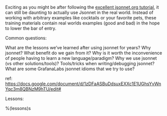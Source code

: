 Exciting as you might be after following the [excellent jsonnet.org tutorial](https://jsonnet.org/learning/tutorial.html),
it can still be daunting to actually use Jsonnet in the real world. Instead of working
with arbitrary examples like cocktails or your favorite pets, these training materials
contain real worlds examples (good and bad) in the hope to lower the bar of entry.

Common questions:

What are the lessons we’ve learned after using jsonnet for years?
Why jsonnet? What benefit do we gain from it?
Why is it worth the inconvenience of people having to learn a new language/paradigm?
Why we use jsonnet (vs other solutions/tools)?
Tools/tricks when writing/debugging jsonnet?
What are some GrafanaLabs jsonnet idioms that we try to use?

ref: https://docs.google.com/document/d/1zDFaASBuDdsuxEXXc1E1UGhsYvWnYqc3m8QBNzM9hTU/edit#

Lessons:

%(lessons)s
